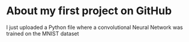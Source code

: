 # About my first project on GitHub

I just uploaded a Python file where a convolutional Neural Network was trained on the MNIST dataset

